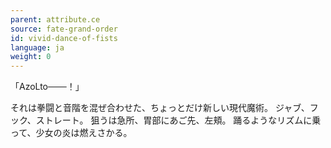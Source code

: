 ```yaml
---
parent: attribute.ce
source: fate-grand-order
id: vivid-dance-of-fists
language: ja
weight: 0
---
```


「AzoLto───！」

それは拳闘と音階を混ぜ合わせた、ちょっとだけ新しい現代魔術。
ジャブ、フック、ストレート。
狙うは急所、胃部にあご先、左頬。
踊るようなリズムに乗って、少女の炎は燃えさかる。
